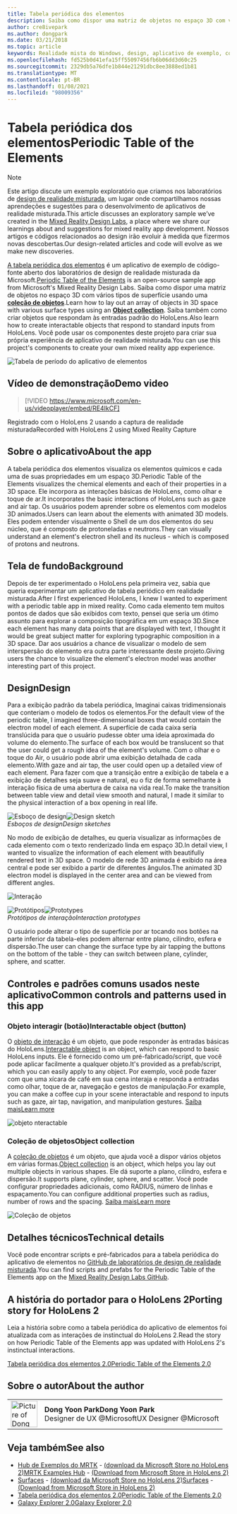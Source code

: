 ```yaml
---
title: Tabela periódica dos elementos
description: Saiba como dispor uma matriz de objetos no espaço 3D com vários tipos de superfície usando uma coleção de objetos com a tabela periódica do aplicativo de exemplo de elementos.
author: cre8ivepark
ms.author: dongpark
ms.date: 03/21/2018
ms.topic: article
keywords: Realidade mista do Windows, design, aplicativo de exemplo, controles, MRTK, kit de ferramentas de realidade misturada, Unity, aplicativos de exemplo, aplicativos de exemplo, software livre, Microsoft Store, HoloLens, headset de realidade misturada, headset de realidade mista do Windows, headset de realidade virtual
ms.openlocfilehash: fd525b0d41efa15ff55097456fb6b06dd3d60c25
ms.sourcegitcommit: 2329db5a76dfe1b844e21291dbc8ee3888ed1b81
ms.translationtype: MT
ms.contentlocale: pt-BR
ms.lasthandoff: 01/08/2021
ms.locfileid: "98009356"
---
```

# <a name="periodic-table-of-the-elements"></a><span data-ttu-id="a6b24-104">Tabela periódica dos elementos</span><span class="sxs-lookup"><span data-stu-id="a6b24-104">Periodic Table of the Elements</span></span>

>[!NOTE]
><span data-ttu-id="a6b24-105">Este artigo discute um exemplo exploratório que criamos nos laboratórios de [design de realidade misturada](https://github.com/Microsoft/MRDesignLabs_Unity), um lugar onde compartilhamos nossas aprendeções e sugestões para o desenvolvimento de aplicativos de realidade misturada.</span><span class="sxs-lookup"><span data-stu-id="a6b24-105">This article discusses an exploratory sample we’ve created in the [Mixed Reality Design Labs](https://github.com/Microsoft/MRDesignLabs_Unity), a place where we share our learnings about and suggestions for mixed reality app development.</span></span> <span data-ttu-id="a6b24-106">Nossos artigos e códigos relacionados ao design irão evoluir à medida que fizermos novas descobertas.</span><span class="sxs-lookup"><span data-stu-id="a6b24-106">Our design-related articles and code will evolve as we make new discoveries.</span></span>

<span data-ttu-id="a6b24-107">[A tabela periódica dos elementos](https://github.com/Microsoft/MRDesignLabs_Unity_PeriodicTable) é um aplicativo de exemplo de código-fonte aberto dos laboratórios de design de realidade misturada da Microsoft.</span><span class="sxs-lookup"><span data-stu-id="a6b24-107">[Periodic Table of the Elements](https://github.com/Microsoft/MRDesignLabs_Unity_PeriodicTable) is an open-source sample app from Microsoft's Mixed Reality Design Labs.</span></span> <span data-ttu-id="a6b24-108">Saiba como dispor uma matriz de objetos no espaço 3D com vários tipos de superfície usando uma **[coleção de objetos](../../design/object-collection.md)**.</span><span class="sxs-lookup"><span data-stu-id="a6b24-108">Learn how to lay out an array of objects in 3D space with various surface types using an **[Object collection](../../design/object-collection.md)**.</span></span> <span data-ttu-id="a6b24-109">Saiba também como criar objetos que respondam às entradas padrão do HoloLens.</span><span class="sxs-lookup"><span data-stu-id="a6b24-109">Also learn how to create interactable objects that respond to standard inputs from HoloLens.</span></span> <span data-ttu-id="a6b24-110">Você pode usar os componentes deste projeto para criar sua própria experiência de aplicativo de realidade misturada.</span><span class="sxs-lookup"><span data-stu-id="a6b24-110">You can use this project's components to create your own mixed reality app experience.</span></span>

![Tabela de período do aplicativo de elementos](images/640px-periodictable-hero.jpg)

## <a name="demo-video"></a><span data-ttu-id="a6b24-112">Vídeo de demonstração</span><span class="sxs-lookup"><span data-stu-id="a6b24-112">Demo video</span></span> 
> [!VIDEO https://www.microsoft.com/en-us/videoplayer/embed/RE4IkCF]

<span data-ttu-id="a6b24-113">Registrado com o HoloLens 2 usando a captura de realidade misturada</span><span class="sxs-lookup"><span data-stu-id="a6b24-113">Recorded with HoloLens 2 using Mixed Reality Capture</span></span>

## <a name="about-the-app"></a><span data-ttu-id="a6b24-114">Sobre o aplicativo</span><span class="sxs-lookup"><span data-stu-id="a6b24-114">About the app</span></span>

<span data-ttu-id="a6b24-115">A tabela periódica dos elementos visualiza os elementos químicos e cada uma de suas propriedades em um espaço 3D.</span><span class="sxs-lookup"><span data-stu-id="a6b24-115">Periodic Table of the Elements visualizes the chemical elements and each of their properties in a 3D space.</span></span> <span data-ttu-id="a6b24-116">Ele incorpora as interações básicas de HoloLens, como olhar e toque de ar.</span><span class="sxs-lookup"><span data-stu-id="a6b24-116">It incorporates the basic interactions of HoloLens such as gaze and air tap.</span></span> <span data-ttu-id="a6b24-117">Os usuários podem aprender sobre os elementos com modelos 3D animados.</span><span class="sxs-lookup"><span data-stu-id="a6b24-117">Users can learn about the elements with animated 3D models.</span></span> <span data-ttu-id="a6b24-118">Eles podem entender visualmente o Shell de um dos elementos do seu núcleo, que é composto de protoneladas e neutrons.</span><span class="sxs-lookup"><span data-stu-id="a6b24-118">They can visually understand an element's electron shell and its nucleus - which is composed of protons and neutrons.</span></span>

## <a name="background"></a><span data-ttu-id="a6b24-119">Tela de fundo</span><span class="sxs-lookup"><span data-stu-id="a6b24-119">Background</span></span>

<span data-ttu-id="a6b24-120">Depois de ter experimentado o HoloLens pela primeira vez, sabia que queria experimentar um aplicativo de tabela periódico em realidade misturada.</span><span class="sxs-lookup"><span data-stu-id="a6b24-120">After I first experienced HoloLens, I knew I wanted to experiment with a periodic table app in mixed reality.</span></span> <span data-ttu-id="a6b24-121">Como cada elemento tem muitos pontos de dados que são exibidos com texto, pensei que seria um ótimo assunto para explorar a composição tipográfica em um espaço 3D.</span><span class="sxs-lookup"><span data-stu-id="a6b24-121">Since each element has many data points that are displayed with text, I thought it would be great subject matter for exploring typographic composition in a 3D space.</span></span> <span data-ttu-id="a6b24-122">Dar aos usuários a chance de visualizar o modelo de sem interspersão do elemento era outra parte interessante deste projeto.</span><span class="sxs-lookup"><span data-stu-id="a6b24-122">Giving users the chance to visualize the element's electron model was another interesting part of this project.</span></span>

## <a name="design"></a><span data-ttu-id="a6b24-123">Design</span><span class="sxs-lookup"><span data-stu-id="a6b24-123">Design</span></span>

<span data-ttu-id="a6b24-124">Para a exibição padrão da tabela periódica, Imaginai caixas tridimensionais que conteriam o modelo de todos os elementos.</span><span class="sxs-lookup"><span data-stu-id="a6b24-124">For the default view of the periodic table, I imagined three-dimensional boxes that would contain the electron model of each element.</span></span> <span data-ttu-id="a6b24-125">A superfície de cada caixa seria translúcida para que o usuário pudesse obter uma ideia aproximada do volume do elemento.</span><span class="sxs-lookup"><span data-stu-id="a6b24-125">The surface of each box would be translucent so that the user could get a rough idea of the element's volume.</span></span> <span data-ttu-id="a6b24-126">Com o olhar e o toque do Air, o usuário pode abrir uma exibição detalhada de cada elemento.</span><span class="sxs-lookup"><span data-stu-id="a6b24-126">With gaze and air tap, the user could open up a detailed view of each element.</span></span> <span data-ttu-id="a6b24-127">Para fazer com que a transição entre a exibição de tabela e a exibição de detalhes seja suave e natural, eu o fiz de forma semelhante à interação física de uma abertura de caixa na vida real.</span><span class="sxs-lookup"><span data-stu-id="a6b24-127">To make the transition between table view and detail view smooth and natural, I made it similar to the physical interaction of a box opening in real life.</span></span>

<span data-ttu-id="a6b24-128">![Esboço de design](images/640px-sketch20170406.jpg)</span><span class="sxs-lookup"><span data-stu-id="a6b24-128">![Design sketch](images/640px-sketch20170406.jpg)</span></span><br>
<span data-ttu-id="a6b24-129">*Esboços de design*</span><span class="sxs-lookup"><span data-stu-id="a6b24-129">*Design sketches*</span></span>

<span data-ttu-id="a6b24-130">No modo de exibição de detalhes, eu queria visualizar as informações de cada elemento com o texto renderizado linda em espaço 3D.</span><span class="sxs-lookup"><span data-stu-id="a6b24-130">In detail view, I wanted to visualize the information of each element with beautifully rendered text in 3D space.</span></span> <span data-ttu-id="a6b24-131">O modelo de rede 3D animada é exibido na área central e pode ser exibido a partir de diferentes ângulos.</span><span class="sxs-lookup"><span data-stu-id="a6b24-131">The animated 3D electron model is displayed in the center area and can be viewed from different angles.</span></span>

![Interação](images/640px-periodictable-interaction.jpg)

<span data-ttu-id="a6b24-133">![Protótipos](images/640px-periodictable-prototypes.jpg)</span><span class="sxs-lookup"><span data-stu-id="a6b24-133">![Prototypes](images/640px-periodictable-prototypes.jpg)</span></span><br>
<span data-ttu-id="a6b24-134">*Protótipos de interação*</span><span class="sxs-lookup"><span data-stu-id="a6b24-134">*Interaction prototypes*</span></span>

<span data-ttu-id="a6b24-135">O usuário pode alterar o tipo de superfície por ar tocando nos botões na parte inferior da tabela-eles podem alternar entre plano, cilindro, esfera e dispersão.</span><span class="sxs-lookup"><span data-stu-id="a6b24-135">The user can change the surface type by air tapping the buttons on the bottom of the table - they can switch between plane, cylinder, sphere, and scatter.</span></span>

## <a name="common-controls-and-patterns-used-in-this-app"></a><span data-ttu-id="a6b24-136">Controles e padrões comuns usados neste aplicativo</span><span class="sxs-lookup"><span data-stu-id="a6b24-136">Common controls and patterns used in this app</span></span>

### <a name="interactable-object-button"></a><span data-ttu-id="a6b24-137">Objeto interagir (botão)</span><span class="sxs-lookup"><span data-stu-id="a6b24-137">Interactable object (button)</span></span>

<span data-ttu-id="a6b24-138">O [objeto de interação](../../design/interactable-object.md) é um objeto, que pode responder às entradas básicas do HoloLens.</span><span class="sxs-lookup"><span data-stu-id="a6b24-138">[Interactable object](../../design/interactable-object.md) is an object, which can respond to basic HoloLens inputs.</span></span> <span data-ttu-id="a6b24-139">Ele é fornecido como um pré-fabricado/script, que você pode aplicar facilmente a qualquer objeto.</span><span class="sxs-lookup"><span data-stu-id="a6b24-139">It's provided as a prefab/script, which you can easily apply to any object.</span></span> <span data-ttu-id="a6b24-140">Por exemplo, você pode fazer com que uma xícara de café em sua cena interaja e responda a entradas como olhar, toque de ar, navegação e gestos de manipulação.</span><span class="sxs-lookup"><span data-stu-id="a6b24-140">For example, you can make a coffee cup in your scene interactable and respond to inputs such as gaze, air tap, navigation, and manipulation gestures.</span></span> [<span data-ttu-id="a6b24-141">Saiba mais</span><span class="sxs-lookup"><span data-stu-id="a6b24-141">Learn more</span></span>](../../design/interactable-object.md)

![objeto nteractable](images/640px-periodictable-interactableobject.jpg)

### <a name="object-collection"></a><span data-ttu-id="a6b24-143">Coleção de objetos</span><span class="sxs-lookup"><span data-stu-id="a6b24-143">Object collection</span></span>

<span data-ttu-id="a6b24-144">A [coleção de objetos](../../design/object-collection.md) é um objeto, que ajuda você a dispor vários objetos em várias formas.</span><span class="sxs-lookup"><span data-stu-id="a6b24-144">[Object collection](../../design/object-collection.md) is an object, which helps you lay out multiple objects in various shapes.</span></span> <span data-ttu-id="a6b24-145">Ele dá suporte a plano, cilindro, esfera e dispersão.</span><span class="sxs-lookup"><span data-stu-id="a6b24-145">It supports plane, cylinder, sphere, and scatter.</span></span> <span data-ttu-id="a6b24-146">Você pode configurar propriedades adicionais, como RADIUS, número de linhas e espaçamento.</span><span class="sxs-lookup"><span data-stu-id="a6b24-146">You can configure additional properties such as radius, number of rows and the spacing.</span></span> [<span data-ttu-id="a6b24-147">Saiba mais</span><span class="sxs-lookup"><span data-stu-id="a6b24-147">Learn more</span></span>](../../design/object-collection.md)

![Coleção de objetos](images/640px-periodictable-collections.jpg)

## <a name="technical-details"></a><span data-ttu-id="a6b24-149">Detalhes técnicos</span><span class="sxs-lookup"><span data-stu-id="a6b24-149">Technical details</span></span>

<span data-ttu-id="a6b24-150">Você pode encontrar scripts e pré-fabricados para a tabela periódica do aplicativo de elementos no [GitHub de laboratórios de design de realidade misturada](https://github.com/Microsoft/MRDesignLabs_Unity_PeriodicTable).</span><span class="sxs-lookup"><span data-stu-id="a6b24-150">You can find scripts and prefabs for the Periodic Table of the Elements app on the [Mixed Reality Design Labs GitHub](https://github.com/Microsoft/MRDesignLabs_Unity_PeriodicTable).</span></span>

## <a name="porting-story-for-hololens-2"></a><span data-ttu-id="a6b24-151">A história do portador para o HoloLens 2</span><span class="sxs-lookup"><span data-stu-id="a6b24-151">Porting story for HoloLens 2</span></span>

<span data-ttu-id="a6b24-152">Leia a história sobre como a tabela periódica do aplicativo de elementos foi atualizada com as interações de instinctual do HoloLens 2.</span><span class="sxs-lookup"><span data-stu-id="a6b24-152">Read the story on how Periodic Table of the Elements app was updated with HoloLens 2's instinctual interactions.</span></span>

[<span data-ttu-id="a6b24-153">Tabela periódica dos elementos 2.0</span><span class="sxs-lookup"><span data-stu-id="a6b24-153">Periodic Table of the Elements 2.0</span></span>](https://medium.com/@dongyoonpark/bringing-the-periodic-table-of-the-elements-app-to-hololens-2-with-mrtk-v2-a6e3d8362158)




## <a name="about-the-author"></a><span data-ttu-id="a6b24-154">Sobre o autor</span><span class="sxs-lookup"><span data-stu-id="a6b24-154">About the author</span></span>

<table style="border-collapse:collapse" padding-left="0px">
<tr>
<td style="border-style: none" width="60px"><img alt="Picture of Dong Yoon Park" width="60" height="60" src="images/dongyoonpark.jpg"></td>
<td style="border-style: none"><span data-ttu-id="a6b24-155"><b>Dong Yoon Park</b></span><span class="sxs-lookup"><span data-stu-id="a6b24-155"><b>Dong Yoon Park</b></span></span><br><span data-ttu-id="a6b24-156">Designer de UX @Microsoft</span><span class="sxs-lookup"><span data-stu-id="a6b24-156">UX Designer @Microsoft</span></span></td>
</tr>
</table>

## <a name="see-also"></a><span data-ttu-id="a6b24-157">Veja também</span><span class="sxs-lookup"><span data-stu-id="a6b24-157">See also</span></span>

* <span data-ttu-id="a6b24-158">[Hub de Exemplos do MRTK](https://microsoft.github.io/MixedRealityToolkit-Unity/Documentation/README_ExampleHub.html) - [(download da Microsoft Store no HoloLens 2)](https://www.microsoft.com/en-us/p/mrtk-examples-hub/9mv8c39l2sj4)</span><span class="sxs-lookup"><span data-stu-id="a6b24-158">[MRTK Examples Hub](https://microsoft.github.io/MixedRealityToolkit-Unity/Documentation/README_ExampleHub.html) - [(Download from Microsoft Store in HoloLens 2)](https://www.microsoft.com/en-us/p/mrtk-examples-hub/9mv8c39l2sj4)</span></span>
* <span data-ttu-id="a6b24-159">[Surfaces](sampleapp-surfaces.md) - [(download da Microsoft Store no HoloLens 2)](https://www.microsoft.com/en-us/p/surfaces/9nvkpv3sk3x0)</span><span class="sxs-lookup"><span data-stu-id="a6b24-159">[Surfaces](sampleapp-surfaces.md) - [(Download from Microsoft Store in HoloLens 2)](https://www.microsoft.com/en-us/p/surfaces/9nvkpv3sk3x0)</span></span>
* [<span data-ttu-id="a6b24-160">Tabela periódica dos elementos 2.0</span><span class="sxs-lookup"><span data-stu-id="a6b24-160">Periodic Table of the Elements 2.0</span></span>](https://medium.com/@dongyoonpark/bringing-the-periodic-table-of-the-elements-app-to-hololens-2-with-mrtk-v2-a6e3d8362158)
* [<span data-ttu-id="a6b24-161">Galaxy Explorer 2.0</span><span class="sxs-lookup"><span data-stu-id="a6b24-161">Galaxy Explorer 2.0</span></span>](galaxy-explorer-update.md)